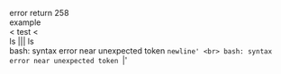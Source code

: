 error return 258 <br>
example <br>
< test < <br>
ls ||| ls  <br>
bash: syntax error near unexpected token `newline' <br>
bash: syntax error near unexpected token `|' <br>